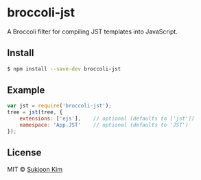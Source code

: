 # broccoli-jst

A Broccoli filter for compiling JST templates into JavaScript.


## Install

```bash
$ npm install --save-dev broccoli-jst
```


## Example

```js
var jst = require('broccoli-jst');
tree = jst(tree, {
    extensions: ['ejs'],    // optional (defaults to ['jst'])
    namespace: 'App.JST'    // optional (defaults to 'JST')
});
```


## License

MIT © [Sukjoon Kim](http://usefulparadigm.com)

